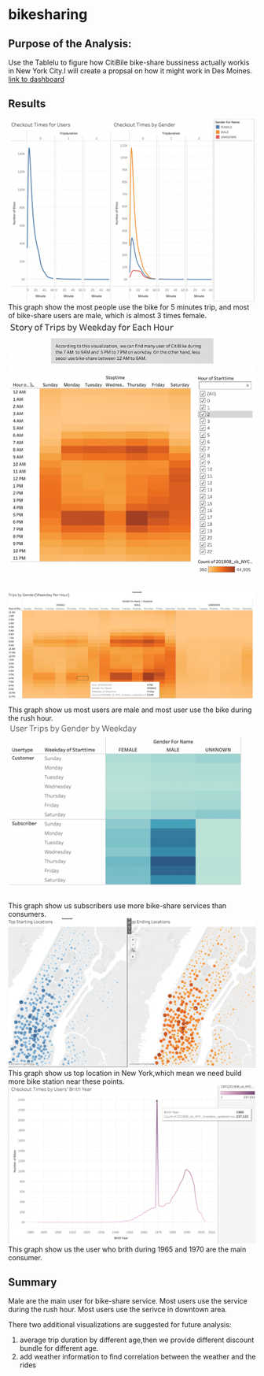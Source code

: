 # bikesharing
## Purpose of the Analysis:
Use the Tablelu to figure how CitiBile bike-share bussiness actually workis in New York City.I will create a propsal on how it might work in Des Moines.
[link to dashboard](https://public.tableau.com/app/profile/yicong.luo/viz/Bike_16446964500340/StoryofTripsbyWeekdayforEachHour?publish=yes)
## Results
![checkout_time_for_userorgender](pic/checkout_time_for_userorgender.png)
This graph show the most people use the bike for 5 minutes trip, and most of bike-share users are male, which is almost 3 times female.
![2](pic/2.png)

![Trips_by_Gender](pic/Trips_by_Gender.png)
This graph show us most users are male and most user use the bike during the rush hour.
![4](pic/4.png)
This graph show us subscribers use more bike-share services than consumers.
![5](pic/5.png)
This graph show us top location in New York,which mean we need build more bike station near these points.
![Users_Brith_Year](pic/Users_Brith_Year.png)
This graph show us the user who brith during 1965 and 1970 are the main consumer.

## Summary
Male are the main user for bike-share service. Most users use the service during the rush hour. Most users use the serivce in downtown area.

There two additional visualizations are suggested for future analysis:
1. average trip duration by different age,then we provide different  discount bundle for different age.
2. add weather information to find correlation between the weather and the rides
